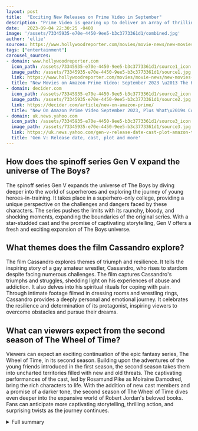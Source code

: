 ```yaml
---
layout: post
title:  "Exciting New Releases on Prime Video in September"
description: "Prime Video is gearing up to deliver an array of thrilling new titles this September. From spinoff series to inspiring films, there's something for everyone. Let's take a closer look at the exciting lineup."
date:   2023-09-04 22:30:25 -0400
image: '/assets/73345935-e70e-4450-9ee5-b3c3773361d1/combined.jpg'
author: 'ellie'
sources: https://www.hollywoodreporter.com/movies/movie-news/new-movies-amazon-prime-1235288929/ https://decider.com/article/new-on-amazon-prime/ https://uk.news.yahoo.com/gen-v-release-date-cast-plot-amazon-the-boys-spin-off-series-091046910.html https://www.newyorker.com/culture/the-front-row/cassandro-the-exotico-reviewed-an-intimate-portrait-of-a-lucha-libre-star https://www.digitalspy.com/tv/ustv/a38601923/wheel-of-time-season-2-release-date-amazon-prime/ https://editorial.rottentomatoes.com/guide/best-tv-shows-and-movies-original-to-amazon-prime-video/
tags: ["entertainment"]
carousel_sources:
- domain: www.hollywoodreporter.com
  icon_path: /assets/73345935-e70e-4450-9ee5-b3c3773361d1/source1_icon.jpg
  image_path: /assets/73345935-e70e-4450-9ee5-b3c3773361d1/source1.jpg
  link: https://www.hollywoodreporter.com/movies/movie-news/new-movies-amazon-prime-1235288929/
  title: "New Movies on Amazon Prime Video: September 2023 \u2013 The Hollywood Reporter"
- domain: decider.com
  icon_path: /assets/73345935-e70e-4450-9ee5-b3c3773361d1/source2_icon.jpg
  image_path: /assets/73345935-e70e-4450-9ee5-b3c3773361d1/source2.jpg
  link: https://decider.com/article/new-on-amazon-prime/
  title: "New On Amazon Prime Video September 2023, Plus What\u2019s Coming Next"
- domain: uk.news.yahoo.com
  icon_path: /assets/73345935-e70e-4450-9ee5-b3c3773361d1/source3_icon.jpg
  image_path: /assets/73345935-e70e-4450-9ee5-b3c3773361d1/source3.jpg
  link: https://uk.news.yahoo.com/gen-v-release-date-cast-plot-amazon-the-boys-spin-off-series-091046910.html
  title: 'Gen V: Release date, cast, plot and more'
---
```


## How does the spinoff series Gen V expand the universe of The Boys?
The spinoff series Gen V expands the universe of The Boys by diving deeper into the world of superheroes and exploring the journey of young heroes-in-training. It takes place in a superhero-only college, providing a unique perspective on the challenges and dangers faced by these characters. The series pushes the limits with its raunchy, bloody, and shocking moments, expanding the boundaries of the original series. With a star-studded cast and the promise of captivating storytelling, Gen V offers a fresh and exciting expansion of The Boys universe.

## What themes does the film Cassandro explore?
The film Cassandro explores themes of triumph and resilience. It tells the inspiring story of a gay amateur wrestler, Cassandro, who rises to stardom despite facing numerous challenges. The film captures Cassandro's triumphs and struggles, shedding light on his experiences of abuse and addiction. It also delves into his spiritual rituals for coping with pain. Through intimate footage filmed in dressing rooms and wrestling rings, Cassandro provides a deeply personal and emotional journey. It celebrates the resilience and determination of its protagonist, inspiring viewers to overcome obstacles and pursue their dreams.

## What can viewers expect from the second season of The Wheel of Time?
Viewers can expect an exciting continuation of the epic fantasy series, The Wheel of Time, in its second season. Building upon the adventures of the young friends introduced in the first season, the second season takes them into uncharted territories filled with new and old threats. The captivating performances of the cast, led by Rosamund Pike as Moiraine Damodred, bring the rich characters to life. With the addition of new cast members and a promise of a darker tone, the second season of The Wheel of Time dives even deeper into the expansive world of Robert Jordan's beloved books. Fans can anticipate more captivating storytelling, thrilling action, and surprising twists as the journey continues.


<details>
        <summary>Full summary</summary>
<h1>Exciting New Releases on Prime Video in September</h1>
<p>Prime Video is gearing up to deliver an array of thrilling new titles this September. From spinoff series to inspiring films, there's something for everyone. Let's take a closer look at the exciting lineup.</p>
<h2>The Boys spinoff Gen V Expands the Universe</h2>
<p>The highly anticipated spinoff series, Gen V, takes viewers into the world of superheroes-in-training. Set in a superhero-only college, this gripping series explores the challenges and dangers faced by young heroes. Developed by Craig Rosenberg, Eric Kripke, and Evan Goldberg, Gen V promises to push the limits with its raunchy, bloody, and shocking moments. With a star-studded cast including Jaz Sinclair, Chance Perdomo, Lizzie Broadway, Maddie Phillips, Derek Luh, London Thor, Patrick Schwarzenegger, Sean Patrick Thomas, and Clancy Brown, Gen V is sure to captivate audiences.</p>
<h2>Cassandro: A Film about Triumph and Resilience</h2>
<p>Gael García Bernal stars in Cassandro, a heartwarming film that follows the journey of a gay amateur wrestler who rises to stardom. Director Marie Losier beautifully captures the story of Cassandro, showcasing his triumphs, struggles, and his unwavering spirit. Through intimate footage filmed in dressing rooms and wrestling rings, Losier brings the audience closer to Cassandro's world. This inspiring film delves into Cassandro's personal life, his experiences of abuse and addiction, and his spiritual rituals for coping with pain. Prepare to be moved by Cassandro's resilience and determination.</p>
<h2>The Wheel of Time Season Two: A Journey Continues</h2>
<p>Get ready for the second season of The Wheel of Time, the epic fantasy series based on Robert Jordan's beloved books. Following the adventures of a group of young friends, season two takes them into uncharted territories filled with new and old threats. The captivating performances of the cast, led by Rosamund Pike as Moiraine Damodred, bring these rich characters to life. With the addition of new cast members and the promise of a darker tone, The Wheel of Time season two is set to be even more captivating than the first.</p>
<p>These are just a few highlights from Prime Video's expansive lineup in September. From the suspenseful Gen V to the inspiring Cassandro and the epic continuation of The Wheel of Time, there's something for everyone. Stay tuned for more exciting releases and make sure to catch these must-watch titles on Prime Video.</p>
</details>